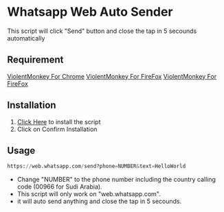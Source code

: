 # Whatsapp Web Auto Sender
This script will click "Send" button and close the tap in 5 secounds automatically

## Requirement
[ViolentMonkey For Chrome](https://chrome.google.com/webstore/detail/violentmonkey/jinjaccalgkegednnccohejagnlnfdag)
[ViolentMonkey For FireFox](https://addons.mozilla.org/en-US/firefox/addon/violentmonkey/)
[ViolentMonkey For FireFox](https://microsoftedge.microsoft.com/addons/detail/violentmonkey/eeagobfjdenkkddmbclomhiblgggliao)

## Installation
1. [Click Here](https://github.com/iN4sser/Whatsapp-Web-Auto-Sender/raw/master/WhatsappWebAutoSender.user.js) to install the script
2. Click on Confirm Installation

## Usage
```python
https://web.whatsapp.com/send?phone=NUMBER&text=HelloWorld
```
* Change "NUMBER" to the phone number including the country calling code (00966 for Sudi Arabia).
* This script will only work on "web.whatsapp.com".
* it will auto send anything and close the tap in 5 secounds.
